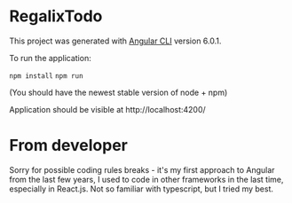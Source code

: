 # RegalixTodo

This project was generated with [Angular CLI](https://github.com/angular/angular-cli) version 6.0.1.

To run the application:

`npm install`
`npm run`

(You should have the newest stable version of node + npm)

Application should be visible at http://localhost:4200/

# From developer

Sorry for possible coding rules breaks - it's my first approach to Angular from the last few years, I used to code in other frameworks in the last time, especially in React.js.
Not so familiar with typescript, but I tried my best.